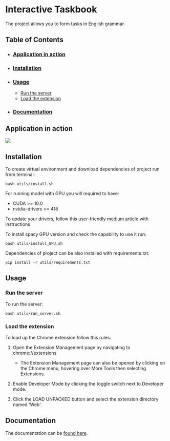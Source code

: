 # Interactive Taskbook
The project allows you to form tasks in English grammar.

## Table of Contents

- ### [Application in action](#intro)
- ### [Installation](#env)
- ### [Usage](#usage)
  * [Run the server](#server)
  * [Load the extension](#extension_load)
- ### [Documentation](#doc)
 
## Application in action <a name="intro"></a>
![](images/skyeng_gf.gif)

## Installation <a name="env"></a>
To create virtual environment and download dependencies of project run from terminal:
```
bash utils/install.sh
```

For running model with GPU you will required to have: 
* CUDA >= 10.0
* nvidia-drivers >= 418

To update your drivers, follow this user-friendly [medium article](https://medium.com/@aspiring1/installing-cuda-toolkit-10-0-and-cudnn-for-deep-learning-with-tensorflow-gpu-on-ubuntu-18-04-lts-f7e968b24c98) with instructions

To install spacy GPU version and check the capability to use it run:
```
bash utils/install_GPU.sh
```

Dependencies of project can be also installed with requirements.txt:
```
pip install -r utils/requirements.txt
```

## Usage <a name="usage"><a>
### Run the server <a name="server"><a>
To run the server:
```
bash utils/run_server.sh
```

### Load the extension  <a name="extension_load"><a>
To load up the Chrome extension follow this rules:
1. Open the Extension Management page by navigating to chrome://extensions

   * The Extension Management page can also be opened by clicking on the Chrome menu, hovering over More Tools then selecting Extensions.

2. Enable Developer Mode by clicking the toggle switch next to Developer mode.
3. Click the LOAD UNPACKED button and select the extension directory named 'Web'.

## Documentation <a name="doc"></a>
The documentation can be [found here](https://poltavski.github.io/docs/).
